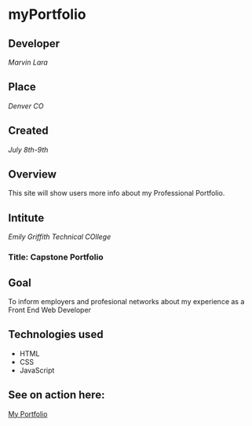 # myPortfolio

## Developer
*Marvin Lara*
## Place
*Denver CO*
## Created 
*July 8th-9th*

## Overview
This site will show users more info about my Professional Portfolio.

## Intitute
*Emily Griffith Technical COllege*

### Title: Capstone Portfolio

## Goal
To inform employers and profesional networks about my experience as a Front End Web Developer

## Technologies used

* HTML
* CSS
* JavaScript

## See on action here:
[My Portfolio](http://github.com)
